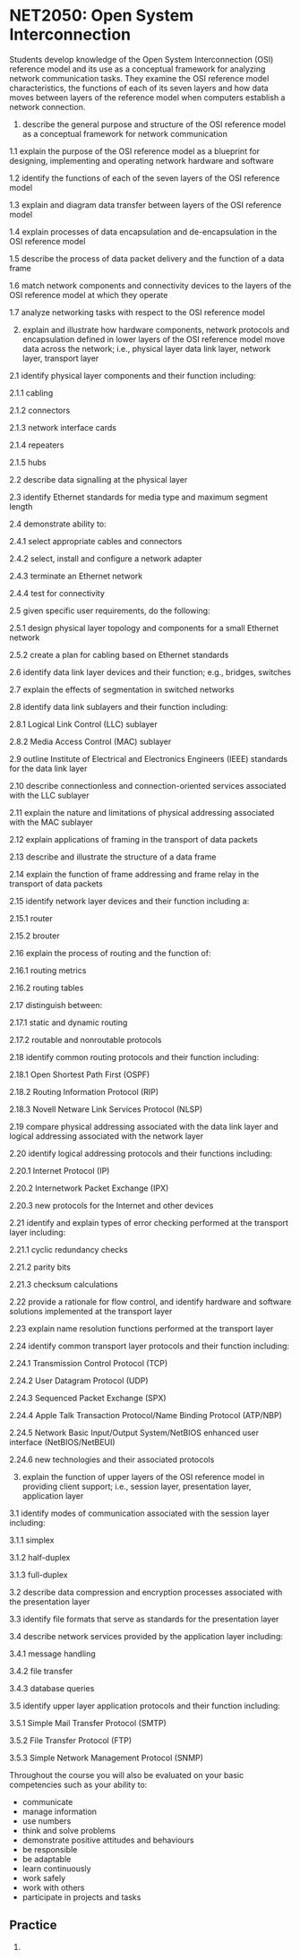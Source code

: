 # NET2050: Open System Interconnection

Students develop knowledge of the Open System Interconnection (OSI) reference model and its use as a conceptual framework for analyzing network communication tasks. They examine the OSI reference model characteristics, the functions of each of its seven layers and how data moves between layers of the reference model when computers establish a network connection. 

1. describe the general purpose and structure of the OSI reference model as a conceptual framework for network communication

1.1 explain the purpose of the OSI reference model as a blueprint for designing, implementing and operating network hardware and software

1.2 identify the functions of each of the seven layers of the OSI reference model

1.3 explain and diagram data transfer between layers of the OSI reference model

1.4 explain processes of data encapsulation and de-encapsulation in the OSI reference model

1.5 describe the process of data packet delivery and the function of a data frame

1.6 match network components and connectivity devices to the layers of the OSI reference model at which they operate

1.7 analyze networking tasks with respect to the OSI reference model 

2. explain and illustrate how hardware components, network protocols and encapsulation defined in lower layers of the OSI reference model move data across the network; i.e., physical layer data link layer, network layer, transport layer

2.1 identify physical layer components and their function including:

2.1.1 cabling

2.1.2 connectors

2.1.3 network interface cards

2.1.4 repeaters

2.1.5 hubs

2.2 describe data signalling at the physical layer

2.3 identify Ethernet standards for media type and maximum segment length

2.4 demonstrate ability to:

2.4.1 select appropriate cables and connectors

2.4.2 select, install and configure a network adapter

2.4.3 terminate an Ethernet network

2.4.4 test for connectivity

2.5 given specific user requirements, do the following:

2.5.1 design physical layer topology and components for a small Ethernet network

2.5.2 create a plan for cabling based on Ethernet standards

2.6 identify data link layer devices and their function; e.g., bridges, switches

2.7 explain the effects of segmentation in switched networks

2.8 identify data link sublayers and their function including:

2.8.1 Logical Link Control (LLC) sublayer

2.8.2 Media Access Control (MAC) sublayer

2.9 outline Institute of Electrical and Electronics Engineers (IEEE) standards for the data link layer

2.10 describe connectionless and connection-oriented services associated with the LLC sublayer

2.11 explain the nature and limitations of physical addressing associated with the MAC sublayer

2.12 explain applications of framing in the transport of data packets

2.13 describe and illustrate the structure of a data frame

2.14 explain the function of frame addressing and frame relay in the transport of data packets

2.15 identify network layer devices and their function including a:

2.15.1 router

2.15.2 brouter

2.16 explain the process of routing and the function of:

2.16.1 routing metrics

2.16.2 routing tables

2.17 distinguish between:

2.17.1 static and dynamic routing

2.17.2 routable and nonroutable protocols

2.18 identify common routing protocols and their function including:

2.18.1 Open Shortest Path First (OSPF)

2.18.2 Routing Information Protocol (RIP)

2.18.3 Novell Netware Link Services Protocol (NLSP)

2.19 compare physical addressing associated with the data link layer and logical addressing associated with the network layer

2.20 identify logical addressing protocols and their functions including:

2.20.1 Internet Protocol (IP)

2.20.2 Internetwork Packet Exchange (IPX)

2.20.3 new protocols for the Internet and other devices

2.21 identify and explain types of error checking performed at the transport layer including:

2.21.1 cyclic redundancy checks

2.21.2 parity bits

2.21.3 checksum calculations

2.22 provide a rationale for flow control, and identify hardware and software solutions implemented at the transport layer

2.23 explain name resolution functions performed at the transport layer

2.24 identify common transport layer protocols and their function including:

2.24.1 Transmission Control Protocol (TCP)

2.24.2 User Datagram Protocol (UDP)

2.24.3 Sequenced Packet Exchange (SPX)

2.24.4 Apple Talk Transaction Protocol/Name Binding Protocol (ATP/NBP)

2.24.5 Network Basic Input/Output System/NetBIOS enhanced user interface (NetBIOS/NetBEUI)

2.24.6 new technologies and their associated protocols

3. explain the function of upper layers of the OSI reference model in providing client support; i.e., session layer, presentation layer, application layer

3.1 identify modes of communication associated with the session layer including:

3.1.1 simplex

3.1.2 half-duplex

3.1.3 full-duplex

3.2 describe data compression and encryption processes associated with the presentation layer

3.3 identify file formats that serve as standards for the presentation layer

3.4 describe network services provided by the application layer including:

3.4.1 message handling

3.4.2 file transfer

3.4.3 database queries

3.5 identify upper layer application protocols and their function including:

3.5.1 Simple Mail Transfer Protocol (SMTP)

3.5.2 File Transfer Protocol (FTP)

3.5.3 Simple Network Management Protocol (SNMP)

Throughout the course you will also be evaluated on your basic competencies such as your ability to:

* communicate
* manage information
* use numbers
* think and solve problems
* demonstrate positive attitudes and behaviours
* be responsible
* be adaptable
* learn continuously
* work safely
* work with others
* participate in projects and tasks

## Practice

1. 
